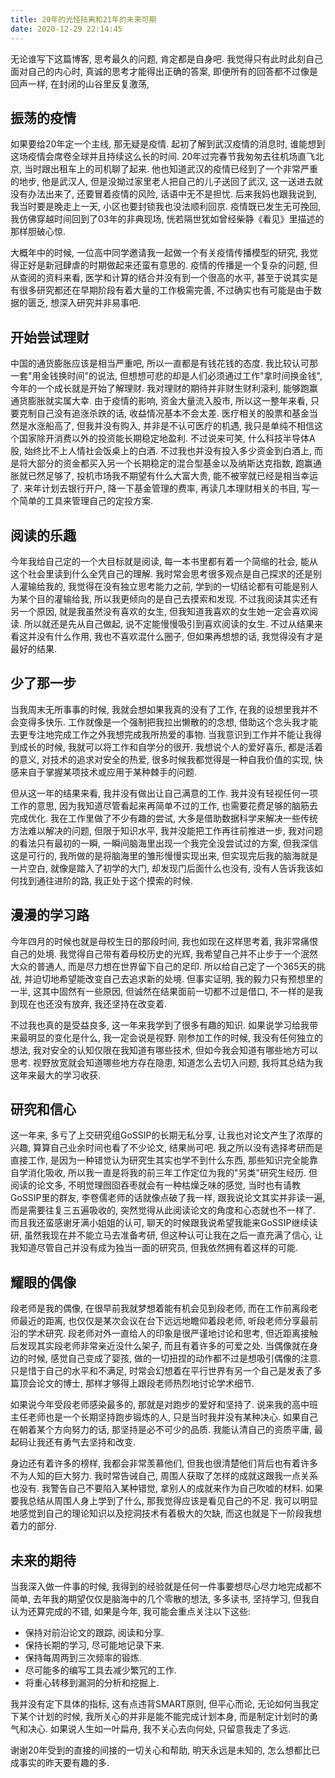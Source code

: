 ```yaml
---
title: 20年的光怪陆离和21年的未来可期
date: 2020-12-29 22:14:45
---
```


无论谁写下这篇博客, 思考最久的问题, 肯定都是自身吧. 我觉得只有此时此刻自己面对自己的内心时, 真诚的思考才能得出正确的答案, 即便所有的回答都不过像是回声一样, 在封闭的山谷里反复激荡, 

## 振荡的疫情

如果要给20年定一个主线, 那无疑是疫情. 起初了解到武汉疫情的消息时, 谁能想到这场疫情会席卷全球并且持续这么长的时间. 20年过完春节我匆匆去往机场直飞北京, 当时跟出租车上的司机聊了起来. 他也知道武汉的疫情已经到了一个非常严重的地步, 他是武汉人, 但是没拗过家里老人把自己的儿子送回了武汉, 这一送进去就没有办法出来了, 还要冒着疫情的风险, 话语中无不是担忧. 后来我妈也跟我说到, 我当时要是晚走上一天, 小区也要封锁我也没法顺利回京. 疫情既已发生无可挽回, 我仿佛穿越时间回到了03年的非典现场, 恍若隔世犹如曾经柴静《看见》里描述的那样胆破心惊. 

大概年中的时候, 一位高中同学邀请我一起做一个有关疫情传播模型的研究, 我觉得正好是新冠肆虐的时期做起来还蛮有意思的. 疫情的传播是一个复杂的问题, 但从查阅的资料来看, 医学和计算的结合并没有到一个很高的水平, 甚至于说其实是有很多研究都还在早期阶段有着大量的工作极需完善, 不过确实也有可能是由于数据的匮乏, 想深入研究并非易事吧.

## 开始尝试理财

中国的通货膨胀应该是相当严重吧, 所以一直都是有钱花钱的态度. 我比较认可那一套"用金钱换时间"的说法, 但想想可悲的却是人们必须通过工作"拿时间换金钱", 今年的一个成长就是开始了解理财. 我对理财的期待并非财生财利滚利, 能够跑赢通货膨胀就实属大幸. 由于疫情的影响, 资金大量流入股市, 所以这一整年来看, 只要克制自己没有追涨杀跌的话, 收益情况基本不会太差. 医疗相关的股票和基金当然是水涨船高了, 但我并没有购入, 并非是不认可医疗的机遇, 我只是单纯不相信这个国家除开消费以外的投资能长期稳定地盈利. 不过说来可笑, 什么科技半导体A股, 始终比不上人情社会饭桌上的白酒. 不过我也并没有投入多少资金到白酒上, 而是将大部分的资金都买入另一个长期稳定的混合型基金以及纳斯达克指数, 跑赢通胀就已然足够了, 投机市场我不期望有什么大富大贵, 能不被宰就已经是相当幸运了. 来年计划去银行开户, 降一下基金管理的费率, 再读几本理财相关的书目, 写一个简单的工具来管理自己的定投方案. 

## 阅读的乐趣

今年我给自己定的一个大目标就是阅读, 每一本书里都有着一个简缩的社会, 能从这个社会里读到什么全凭自己的理解. 我时常会思考很多观点是自己探求的还是别人灌输给我的, 我觉得在没有独立思考能力之前, 学到的一切结论都有可能是别人为某个目的灌输给我, 所以我更倾向的是自己去摸索和发现. 不过我阅读其实还有另一个原因, 就是我虽然没有喜欢的女生, 但我知道我喜欢的女生她一定会喜欢阅读. 所以就还是先从自己做起, 说不定能慢慢吸引到喜欢阅读的女生. 不过从结果来看这并没有什么作用, 我也不喜欢混什么圈子, 但如果再想想的话, 我觉得没有才是最好的结果. 

## 少了那一步

当我周末无所事事的时候, 我就会想如果我真的没有了工作, 在我的设想里我并不会变得多快乐. 工作就像是一个强制把我拉出懒散的的念想, 借助这个念头我才能去更专注地完成工作之外我想完成我所热爱的事物. 当我意识到工作并不能让我得到成长的时候, 我就可以将工作和自学分的很开. 我想说个人的爱好喜乐, 都是活着的意义, 对技术的追求对安全的热爱, 很多时候我都觉得是一种自我价值的实现, 快感来自于掌握某项技术或应用于某种棘手的问题. 

但从这一年的结果来看, 我并没有做出让自己满意的工作. 我并没有轻视任何一项工作的意思, 因为我知道尽管看起来再简单不过的工作, 也需要花费足够的脑筋去完成优化. 我在工作里做了不少有趣的尝试, 大多是借助数据科学来解决一些传统方法难以解决的问题, 但限于知识水平, 我并没能把工作再往前推进一步, 我对问题的看法只有最初的一瞬, 一瞬间脑海里出现一个我完全没尝试过的方案, 但我深信这是可行的, 我所做的是将脑海里的雏形慢慢实现出来, 但实现完后我的脑海就是一片空白, 就像是踏入了初学的大门, 却发现门后面什么也没有, 没有人告诉我该如何找到通往进阶的路, 我正处于这个摸索的时候. 

## 漫漫的学习路

今年四月的时候也就是母校生日的那段时间, 我也如现在这样思考着, 我非常痛恨自己的处境. 我觉得自己带有着母校历史的光辉, 我希望自己并不止步于一个泯然大众的普通人, 而是尽力想在世界留下自己的足印. 所以给自己定了一个365天的挑战, 并迫切地希望能改变自己去追求新的处境. 但事实证明, 我的毅力只有预想里的一半, 这其中固然有一些原因, 但诚然在结果面前一切都不过是借口, 不一样的是我到现在也还没有放弃, 我还坚持在改变着. 

不过我也真的是受益良多, 这一年来我学到了很多有趣的知识. 如果说学习给我带来最明显的变化是什么, 我一定会说是视野. 刚参加工作的时候, 我没有任何独立的想法, 我对安全的认知仅限在我知道有哪些技术, 但如今我会知道有哪些地方可以思考. 视野放宽就会知道哪些地方存在隐患, 知道怎么去切入问题, 我将其总结为我这年来最大的学习收获. 

## 研究和信心

这一年来, 多亏了上交研究组GoSSIP的长期无私分享, 让我也对论文产生了浓厚的兴趣, 算算自己业余时间也看了不少论文, 结果尚可吧. 我之所以没有选择考研而是直接工作, 是因为一种错觉认为研究生其实也学不到什么东西, 那些知识完全能靠自学消化吸收, 所以我一直是将我的前三年工作定位为我的"另类"研究生经历. 但阅读的论文多, 不明觉理囫囵吞枣就会有一种枯燥乏味的感觉, 当时也有请教GoSSIP里的群友, 李卷儒老师的话就像点破了我一样, 跟我说论文其实并非读一遍, 而是需要往复三五遍吸收的, 突然觉得从此阅读论文的角度和心态就也不一样了. 而且我还蛮感谢牙满小姐姐的认可, 聊天的时候跟我说希望我能来GoSSIP继续读研, 虽然我现在并不能立马去准备考研, 但这种认可让我在之后一直充满了信心, 让我知道尽管自己并没有成为独当一面的研究员, 但我依然拥有着这样的可能. 

## 耀眼的偶像

段老师是我的偶像, 在很早前我就梦想着能有机会见到段老师, 而在工作前离段老师最近的距离, 也仅仅是某次会议在台下远远地瞻仰着段老师, 听段老师分享最前沿的学术研究. 段老师对外一直给人的印象是很严谨地讨论和思考, 但近距离接触后发现其实段老师非常亲近没什么架子, 而且有着许多的可爱之处. 当偶像就在身边的时候, 感觉自己变成了婴孩, 做的一切扭捏的动作都不过是想吸引偶像的注意. 只是惜于自己的水平和不满足, 时常会幻想着在平行世界有另一个自己是发表了多篇顶会论文的博士, 那样才够得上跟段老师热烈地讨论学术细节. 

如果说今年受段老师感染最多的, 那就是对跑步的爱好和坚持了. 说来我的高中班主任老师也是一个长期坚持跑步锻炼的人, 只是当时我并没有某种决心. 如果自己在朝着某个方向努力的话, 那坚持是必不可少的品质. 我能认清自己的资质平庸, 最起码让我还有勇气去坚持和改变. 

身边还有着许多的榜样, 我都会非常羡慕他们, 但我也很清楚他们背后也有着许多不为人知的巨大努力. 我时常告诫自己, 周围人获取了怎样的成就这跟我一点关系也没有. 我警告自己不要陷入某种错觉, 拿别人的成就来作为自己吹嘘的材料. 如果要我总结从周围人身上学到了什么, 那我觉得应该是看见自己的不足. 我可以明显地感觉到自己的理论知识以及挖洞技术有着极大的欠缺, 而这也就是下一阶段我想着力的部分.

## 未来的期待

当我深入做一件事的时候, 我得到的经验就是任何一件事要想尽心尽力地完成都不简单, 去年我的期望仅仅是脑海中的几个零散的想法, 多多读书, 坚持学习, 但我自认为还算完成的不错, 如果是今年, 我可能会重点关注以下这些:

* 保持对前沿论文的跟踪, 阅读和分享. 
* 保持长期的学习, 尽可能地记录下来.
* 保持每周两到三次频率的锻炼.
* 尽可能多的编写工具去减少繁冗的工作. 
* 将重心转移到漏洞的分析和挖掘上. 

我并没有定下具体的指标, 这有点违背SMART原则, 但平心而论, 无论如何当我定下某个计划的时候, 我所关心的并非是能不能完成计划本身, 而是制定计划时的勇气和决心. 如果说人生如一叶扁舟, 我不关心去向何处, 只留意我走了多远. 

谢谢20年受到的直接的间接的一切关心和帮助, 明天永远是未知的, 怎么想都比已成事实的昨天要有趣的多. 